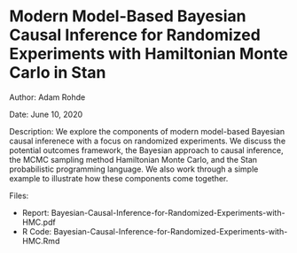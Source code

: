 # Modern Model-Based Bayesian Causal Inference for Randomized Experiments with Hamiltonian Monte Carlo in Stan

Author: Adam Rohde

Date: June 10, 2020

Description: We explore the components of modern model-based Bayesian causal inferenece with a focus on randomized
experiments. We discuss the potential outcomes framework, the Bayesian approach to causal inference,
the MCMC sampling method Hamiltonian Monte Carlo, and the Stan probabilistic programming
language. We also work through a simple example to illustrate how these components come together.

Files:

* Report: Bayesian-Causal-Inference-for-Randomized-Experiments-with-HMC.pdf
* R Code: Bayesian-Causal-Inference-for-Randomized-Experiments-with-HMC.Rmd
